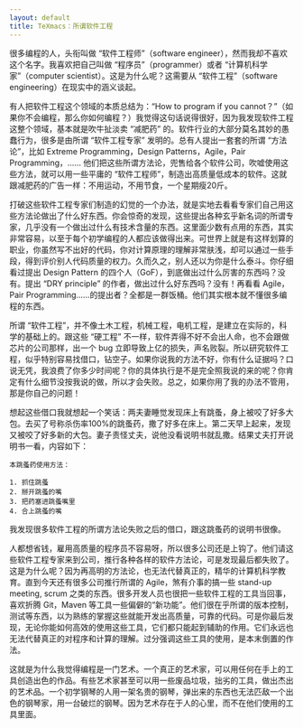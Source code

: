 ```yaml
---
layout: default
title: TeXmacs：所谓软件工程
---
```


很多编程的人，头衔叫做 “软件工程师”（software engineer），然而我却不喜欢这个名字。我喜欢把自己叫做 “程序员”（programmer）或者 “计算机科学家”（computer scientist）。这是为什么呢？这需要从 “软件工程”（software engineering）在现实中的涵义谈起。

有人把软件工程这个领域的本质总结为：“How to program if you cannot？”（如果你不会编程，那么你如何编程？）我觉得这句话说得很好，因为我发现软件工程这整个领域，基本就是吹牛扯淡卖 “减肥药” 的。软件行业的大部分莫名其妙的愚蠢行为，很多是由所谓 “软件工程专家” 发明的。总有人提出一套套的所谓 “方法论”，比如 Extreme Programming，Design Patterns，Agile，Pair Programming，…… 他们把这些所谓方法论，兜售给各个软件公司，吹嘘使用这些方法，就可以用一些平庸的 “软件工程师”，制造出高质量低成本的软件。这就跟减肥药的广告一样：不用运动，不用节食，一个星期瘦20斤。

打破这些软件工程专家们制造的幻觉的一个办法，就是实地去看看专家们自己用这些方法论做出了什么好东西。你会惊奇的发现，这些提出各种玄乎新名词的所谓专家，几乎没有一个做出过什么有技术含量的东西。这里面少数有点用的东西，其实非常容易，以至于每个初学编程的人都应该做得出来。可世界上就是有这样划算的职业，你虽然写不出好的代码，你对计算原理的理解非常肤浅，却可以通过一些手段，得到评价别人代码质量的权力。久而久之，别人还以为你是什么泰斗。你仔细看过提出 Design Pattern 的四个人（GoF），到底做出过什么厉害的东西吗？没有。提出 “DRY principle” 的作者，做出过什么好东西吗？没有！再看看 Agile，Pair Programming……的提出者？全都是一群饭桶。他们其实根本就不懂很多编程的东西。

所谓 “软件工程”，并不像土木工程，机械工程，电机工程，是建立在实际的，科学的基础上的。跟这些 “硬工程” 不一样，软件弄得不好不会出人命，也不会跟做芯片的公司那样，出一个 bug 立即导致上亿的损失，声名败裂。所以研究软件工程，似乎特别容易找借口，钻空子。如果你说我的方法不好，你有什么证据吗？口说无凭，我浪费了你多少时间呢？你的具体执行是不是完全照我说的来的呢？你肯定有什么细节没按我说的做，所以才会失败。总之，如果你用了我的办法不管用，那是你自己的问题！

想起这些借口我就想起一个笑话：两夫妻睡觉发现床上有跳蚤，身上被咬了好多大包。去买了号称杀伤率100%的跳蚤药，撒了好多在床上。第二天早上起来，发现又被咬了好多新的大包。妻子责怪丈夫，说他没看说明书就乱撒。结果丈夫打开说明书一看，内容如下：

    本跳蚤药使用方法：
    
    1. 抓住跳蚤
    2. 掰开跳蚤的嘴
    3. 把药塞进跳蚤嘴里
    4. 合上跳蚤的嘴

我发现很多软件工程的所谓方法论失败之后的借口，跟这跳蚤药的说明书很像。

人都想省钱，雇用高质量的程序员不容易呀，所以很多公司还是上钩了。他们请这些软件工程专家来到公司，推行各种各样的软件方法论，可是发现最后都失败了。这是为什么呢？因为再高明的方法论，也无法代替真正的，精华的计算机科学教育。直到今天还有很多公司推行所谓的 Agile，煞有介事的搞一些 stand-up meeting, scrum 之类的东西。很多开发人员也很把一些软件工程的工具当回事，喜欢折腾 Git，Maven 等工具一些偏僻的“新功能”。他们很在乎所谓的版本控制，测试等东西，以为熟练的掌握这些就能开发出高质量，可靠的代码。可是你最后发现，无论你能如何高效的使用这些工具，它们都只能起到辅助的作用。它们永远也无法代替真正的对程序和计算的理解。过分强调这些工具的使用，是本末倒置的作法。

这就是为什么我觉得编程是一门艺术。一个真正的艺术家，可以用任何在手上的工具创造出色的作品。有些艺术家甚至可以用一些废品垃圾，拙劣的工具，做出杰出的艺术品。一个初学钢琴的人用一架名贵的钢琴，弹出来的东西也无法匹敌一个出色的钢琴家，用一台破烂的钢琴。因为艺术存在于人的心里，而不在他们使用的工具里面。